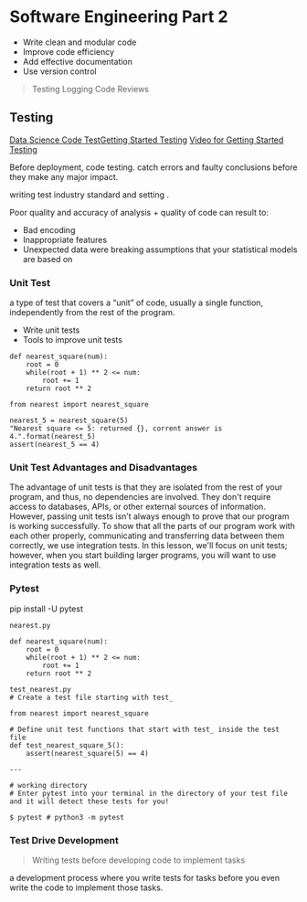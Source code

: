 # Software Engineering Part 2

* Write clean and modular code
* Improve code efficiency
* Add effective documentation
* Use version control
> Testing
> Logging
> Code Reviews

## Testing
[Data Science Code Test](https://www.predictiveanalyticsworld.com/machinelearningtimes/four-ways-data-science-goes-wrong-and-how-test-driven-data-analysis-can-help/6947/)[Getting Started Testing](https://speakerdeck.com/pycon2014/getting-started-testing-by-ned-batchelder)
[Video for Getting Started Testing](https://www.youtube.com/watch?v=FxSsnHeWQBY)


Before deployment, code testing.
catch errors and faulty conclusions before they make any major impact.

writing test industry standard and setting .

Poor quality and accuracy of analysis + quality of code can result to:
* Bad encoding
* Inappropriate features
* Unexpected data were breaking assumptions that your statistical models are based on 


### Unit Test
 a type of test that covers a “unit” of code, usually a single function, independently from the rest of the program.
 
 
* Write unit tests
* Tools to improve unit tests


```
def nearest_square(num):
    root = 0
    while(root + 1) ** 2 <= num:
        root += 1
    return root ** 2
    
from nearest import nearest_square

nearest_5 = nearest_square(5)
"Nearest square <= 5: returned {}, corrent answer is 4.".format(nearest_5)
assert(nearest_5 == 4)
```

### Unit Test Advantages and Disadvantages
The advantage of unit tests is that they are isolated from the rest of your program, and thus, no dependencies are involved. They don't require access to databases, APIs, or other external sources of information. However, passing unit tests isn’t always enough to prove that our program is working successfully. To show that all the parts of our program work with each other properly, communicating and transferring data between them correctly, we use integration tests. In this lesson, we'll focus on unit tests; however, when you start building larger programs, you will want to use integration tests as well.

### Pytest
pip install -U pytest

```
nearest.py

def nearest_square(num):
    root = 0
    while(root + 1) ** 2 <= num:
        root += 1
    return root ** 2
    
test_nearest.py
# Create a test file starting with test_

from nearest import nearest_square

# Define unit test functions that start with test_ inside the test file
def test_nearest_square_5():
    assert(nearest_square(5) == 4)
    
---

# working directory
# Enter pytest into your terminal in the directory of your test file and it will detect these tests for you!

$ pytest # python3 -m pytest

```

### Test Drive Development
> Writing tests before developing code to implement tasks


a development process where you write tests for tasks before you even write the code to implement those tasks.

